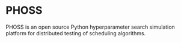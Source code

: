 # PHOSS

PHOSS is an open source Python hyperparameter search simulation platform for
distributed testing of scheduling algorithms.
